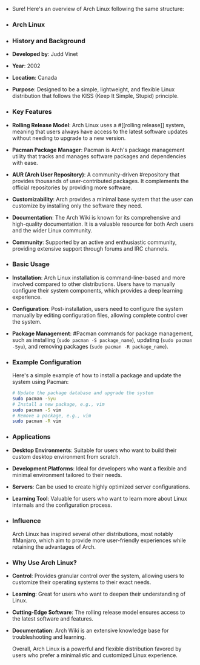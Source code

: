- Sure! Here's an overview of Arch Linux following the same structure:
- ### **Arch Linux**
- ### **History and Background**
- **Developed by**: Judd Vinet
- **Year**: 2002
- **Location**: Canada
- **Purpose**: Designed to be a simple, lightweight, and flexible Linux distribution that follows the KISS (Keep It Simple, Stupid) principle.
- ### **Key Features**
- **Rolling Release Model**: Arch Linux uses a #[[rolling release]] system, meaning that users always have access to the latest software updates without needing to upgrade to a new version.
- **Pacman Package Manager**: Pacman is Arch's package management utility that tracks and manages software packages and dependencies with ease.
- **AUR (Arch User Repository)**: A community-driven #repository that provides thousands of user-contributed packages. It complements the official repositories by providing more software.
- **Customizability**: Arch provides a minimal base system that the user can customize by installing only the software they need.
- **Documentation**: The Arch Wiki is known for its comprehensive and high-quality documentation. It is a valuable resource for both Arch users and the wider Linux community.
- **Community**: Supported by an active and enthusiastic community, providing extensive support through forums and IRC channels.
- ### **Basic Usage**
- **Installation**: Arch Linux installation is command-line-based and more involved compared to other distributions. Users have to manually configure their system components, which provides a deep learning experience.
- **Configuration**: Post-installation, users need to configure the system manually by editing configuration files, allowing complete control over the system.
- **Package Management**: #Pacman commands for package management, such as installing (`sudo pacman -S package_name`), updating (`sudo pacman -Syu`), and removing packages (`sudo pacman -R package_name`).
- ### **Example Configuration**
  
  Here's a simple example of how to install a package and update the system using Pacman:
  
  ```sh
  # Update the package database and upgrade the system
  sudo pacman -Syu
  # Install a new package, e.g., vim
  sudo pacman -S vim
  # Remove a package, e.g., vim
  sudo pacman -R vim
  ```
- ### **Applications**
- **Desktop Environments**: Suitable for users who want to build their custom desktop environment from scratch.
- **Development Platforms**: Ideal for developers who want a flexible and minimal environment tailored to their needs.
- **Servers**: Can be used to create highly optimized server configurations.
- **Learning Tool**: Valuable for users who want to learn more about Linux internals and the configuration process.
- ### **Influence**
  
  Arch Linux has inspired several other distributions, most notably #Manjaro, which aim to provide more user-friendly experiences while retaining the advantages of Arch.
- ### **Why Use Arch Linux?**
- **Control**: Provides granular control over the system, allowing users to customize their operating systems to their exact needs.
- **Learning**: Great for users who want to deepen their understanding of Linux.
- **Cutting-Edge Software**: The rolling release model ensures access to the latest software and features.
- **Documentation**: Arch Wiki is an extensive knowledge base for troubleshooting and learning.
  
  Overall, Arch Linux is a powerful and flexible distribution favored by users who prefer a minimalistic and customized Linux experience.